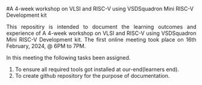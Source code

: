 #A 4-week workshop on VLSI and RISC-V using VSDSquadron Mini RISC-V Development kit

<p align="justify">This repositiry is intended to document the learning outcomes and experience of A 4-week workshop on VLSI and RISC-V using VSDSquadron Mini RISC-V Development kit. The first online meeting took place on 16th February, 2024, @ 6PM to 7PM.</p>

In this meeting the following tasks been assigned.
1. To ensure all required tools got installed at our-end(learners end).
2. To create github repository for the purpose of documentation.

